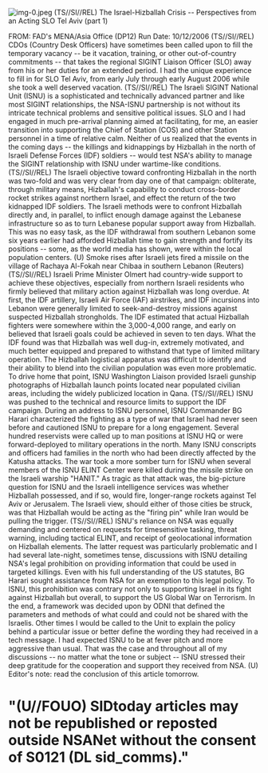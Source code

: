 ![img-0.jpeg](img-0.jpeg)
(TS//SI//REL) The Israel-Hizballah Crisis -- Perspectives from an Acting SLO Tel Aviv (part 1)

FROM:
FAD's MENA/Asia Office (DP12)
Run Date: 10/12/2006
(TS//SI//REL) CDOs (Country Desk Officers) have sometimes been called upon to fill the temporary vacancy -- be it vacation, training, or other out-of-country commitments -- that takes the regional SIGINT Liaison Officer (SLO) away from his or her duties for an extended period. I had the unique experience to fill in for SLO Tel Aviv, from early July through early August 2006 while she took a well deserved vacation.
(TS//SI//REL) The Israeli SIGINT National Unit (ISNU) is a sophisticated and technically advanced partner and like most SIGINT relationships, the NSA-ISNU partnership is not without its intricate technical problems and sensitive political issues. SLO and I had engaged in much pre-arrival planning aimed at facilitating, for me, an easier transition into supporting the Chief of Station (COS) and other Station personnel in a time of relative calm. Neither of us realized that the events in the coming days -- the killings and kidnappings by Hizballah in the north of Israeli Defense Forces (IDF) soldiers -- would test NSA's ability to manage the SIGINT relationship with ISNU under wartime-like conditions.
(TS//SI//REL) The Israeli objective toward confronting Hizballah in the north was two-fold and was very clear from day one of that campaign: obliterate, through military means, Hizballah's capability to conduct cross-border rocket strikes against northern Israel, and effect the return of the two kidnapped IDF soldiers. The Israeli methods were to confront Hizballah directly and, in parallel, to inflict enough damage against the Lebanese infrastructure so as to turn Lebanese popular support away from Hizballah. This was no easy task, as the IDF withdrawal from southern Lebanon some six years earlier had afforded Hizballah time to gain strength and fortify its positions -- some, as the world media has shown, were within the local population centers.
(U) Smoke rises after Israeli jets fired a missile on the village of Rachaya Al-Fokah near Chibaa in southern Lebanon (Reuters)
(TS//SI//REL) Israeli Prime Minister Olmert had country-wide support to achieve these objectives, especially from northern Israeli residents who firmly believed that military action against Hizballah was long overdue. At first, the IDF artillery, Israeli Air Force (IAF) airstrikes, and IDF incursions into Lebanon were generally limited to seek-and-destroy missions against suspected Hizballah strongholds. The IDF estimated that actual Hizballah fighters were somewhere within the 3,000-4,000 range, and early on believed that Israeli goals could be achieved in seven to ten days. What the IDF found was that Hizballah was well dug-in, extremely motivated, and much better equipped and prepared to withstand that type of limited military operation. The Hizballah logistical apparatus was difficult to identify and their ability to blend into the civilian population was even more problematic. To drive home that point, ISNU Washington Liaison provided Israeli gunship photographs of Hizballah launch points located near populated civilian areas, including the widely publicized location in Qana.
(TS//SI//REL) ISNU was pushed to the technical and resource limits to support the IDF campaign. During an address to ISNU personnel, ISNU Commander BG Harari characterized the fighting as a type of war that Israel had never seen before and cautioned ISNU to prepare for a long engagement. Several hundred reservists were called up to man positions at ISNU HQ or were forward-deployed to military operations in the north. Many ISNU conscripts and officers had families in the north who had been directly affected by the Katusha attacks. The war took a more somber turn for ISNU when several members of the ISNU ELINT Center were killed during the missile strike on the Israeli warship "HANIT." As tragic as that attack was, the big-picture question for ISNU and the Israeli intelligence services was whether Hizballah
possessed, and if so, would fire, longer-range rockets against Tel Aviv or Jerusalem. The Israeli view, should either of those cities be struck, was that Hizballah would be acting as the "firing pin" while Iran would be pulling the trigger.
(TS//SI//REL) ISNU's reliance on NSA was equally demanding and centered on requests for timesensitive tasking, threat warning, including tactical ELINT, and receipt of geolocational information on Hizballah elements. The latter request was particularly problematic and I had several late-night, sometimes tense, discussions with ISNU detailing NSA's legal prohibition on providing information that could be used in targeted killings. Even with his full understanding of the US statutes, BG Harari sought assistance from NSA for an exemption to this legal policy. To ISNU, this prohibition was contrary not only to supporting Israel in its fight against Hizballah but overall, to support the US Global War on Terrorism. In the end, a framework was decided upon by ODNI that defined the parameters and methods of what could and could not be shared with the Israelis. Other times I would be called to the Unit to explain the policy behind a particular issue or better define the wording they had received in a tech message. I had expected ISNU to be at fever pitch and more aggressive than usual. That was the case and throughout all of my discussions -- no matter what the tone or subject -- ISNU stressed their deep gratitude for the cooperation and support they received from NSA.
(U) Editor's note: read the conclusion of this article tomorrow.

# "(U//FOUO) SIDtoday articles may not be republished or reposted outside NSANet without the consent of S0121 (DL sid_comms)."
